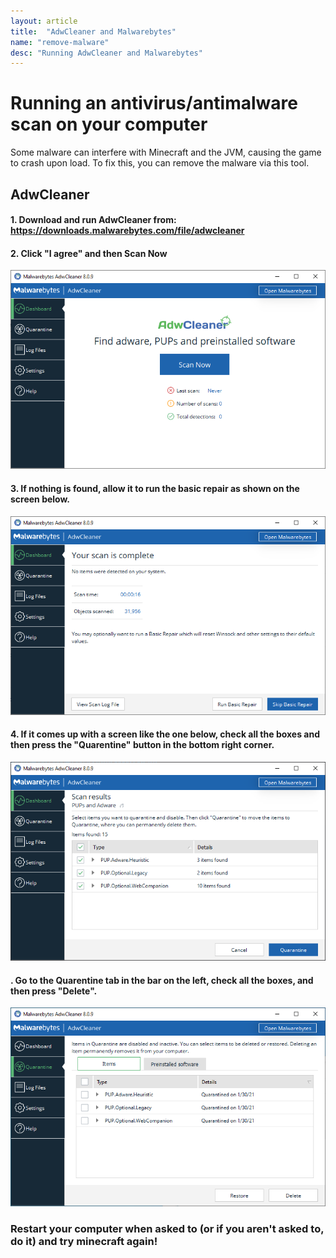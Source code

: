```yaml
---
layout: article
title:  "AdwCleaner and Malwarebytes"
name: "remove-malware"
desc: "Running AdwCleaner and Malwarebytes"
---
```


# Running an antivirus/antimalware scan on your computer

Some malware can interfere with Minecraft and the JVM, causing the game to crash upon load.  To fix this, you can remove the malware via this tool.

## AdwCleaner

#### 1. Download and run AdwCleaner from: https://downloads.malwarebytes.com/file/adwcleaner
#### 2. Click "I agree" and then Scan Now
![homescreen](/static/images/help/removing-malware/homescreen.png)
#### 3. If nothing is found, allow it to run the basic repair as shown on the screen below.
![nothing](/static/images/help/removing-malware/nothing.PNG)
#### 4. If it comes up with a screen like the one below, check all the boxes and then press the "Quarentine" button in the bottom right corner.
![quarentine](/static/images/help/removing-malware/quarentine.PNG)
#### . Go to the Quarentine tab in the bar on the left, check all the boxes, and then press "Delete".
![delete](/static/images/help/removing-malware/delete.PNG)

### Restart your computer when asked to (or if you aren't asked to, do it) and try minecraft again!
